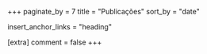 +++
paginate_by = 7
title = "Publicações"
sort_by = "date"

insert_anchor_links = "heading"

[extra]
comment = false
+++

